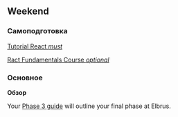 ## Weekend

### Самоподготовка

[Tutorial React *must*](https://ru.reactjs.org/docs/hello-world.html)

[Ract Fundamentals Course *optional*](https://www.codecademy.com/courses/react-101)

### Основное

**Обзор**

Your [Phase 3 guide](../../../../phase-3) will outline your final phase at Elbrus.